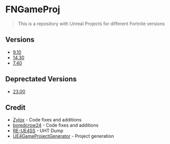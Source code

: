 # FNGameProj

> This is a repository with Unreal Projects for different Fortnite versions

## Versions

- [9.10](https://github.com/zyloxmods/FNGameProj/tree/9.10)
- [14.30](https://github.com/zyloxmods/FNGameProj/tree/14.30) 
- [7.40](https://github.com/zyloxmods/FNGameProj/tree/7.40)

## Deprectated Versions

- [23.00](https://github.com/zyloxmods/FNGameProj/tree/23.00)

## Credit

- [Zylox](https://twitter.com/zyloxmods) - Code fixes and additions
- [boredcrow24](https://twitter.com/boredcrow24) - Code fixes and additions
- [RE-UE4SS](https://github.com/UE4SS-RE/RE-UE4SS) - UHT Dump
- [UE4GameProjectGenerator](https://github.com/Buckminsterfullerene02/UE4GameProjectGenerator) - Project generation
